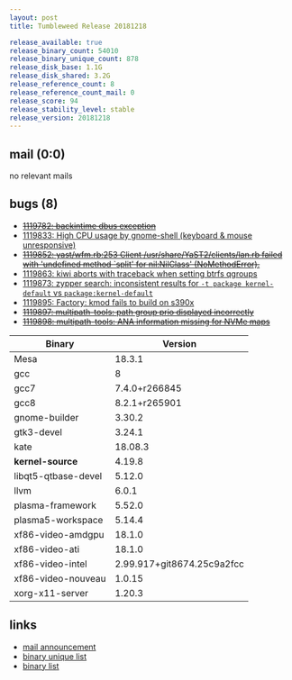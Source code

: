 ```yaml
---
layout: post
title: Tumbleweed Release 20181218

release_available: true
release_binary_count: 54010
release_binary_unique_count: 878
release_disk_base: 1.1G
release_disk_shared: 3.2G
release_reference_count: 8
release_reference_count_mail: 0
release_score: 94
release_stability_level: stable
release_version: 20181218
---
```


## mail (0:0)

no relevant mails

## bugs (8)

<!--more-->

- ~~[1119782: backintime dbus exception](https://bugzilla.opensuse.org/show_bug.cgi?id=1119782)~~
- [1119833: High CPU usage by gnome-shell (keyboard & mouse unresponsive)](https://bugzilla.opensuse.org/show_bug.cgi?id=1119833)
- ~~[1119852: yast/wfm.rb:253 Client /usr/share/YaST2/clients/lan.rb failed with 'undefined method `split' for nil:NilClass' (NoMethodError).](https://bugzilla.opensuse.org/show_bug.cgi?id=1119852)~~
- [1119863: kiwi aborts with traceback when setting btrfs qgroups](https://bugzilla.opensuse.org/show_bug.cgi?id=1119863)
- [1119873: zypper search: inconsistent results for `-t package kernel-default` vs `package:kernel-default`](https://bugzilla.opensuse.org/show_bug.cgi?id=1119873)
- [1119895: Factory: kmod fails to build on s390x](https://bugzilla.opensuse.org/show_bug.cgi?id=1119895)
- ~~[1119897: multipath-tools: path group prio displayed incorrectly](https://bugzilla.opensuse.org/show_bug.cgi?id=1119897)~~
- ~~[1119898: multipath-tools: ANA information missing for NVMe maps](https://bugzilla.opensuse.org/show_bug.cgi?id=1119898)~~

Binary | Version
--- | ---
Mesa | 18.3.1
gcc | 8
gcc7 | 7.4.0+r266845
gcc8 | 8.2.1+r265901
gnome-builder | 3.30.2
gtk3-devel | 3.24.1
kate | 18.08.3
**kernel-source** | 4.19.8
libqt5-qtbase-devel | 5.12.0
llvm | 6.0.1
plasma-framework | 5.52.0
plasma5-workspace | 5.14.4
xf86-video-amdgpu | 18.1.0
xf86-video-ati | 18.1.0
xf86-video-intel | 2.99.917+git8674.25c9a2fcc
xf86-video-nouveau | 1.0.15
xorg-x11-server | 1.20.3

## links

- [mail announcement](https://lists.opensuse.org/opensuse-factory/2018-12/msg00143.html)
- [binary unique list](http://download.tumbleweed.boombatower.com/20181218/rpm.unique.list)
- [binary list](http://download.tumbleweed.boombatower.com/20181218/rpm.list)
